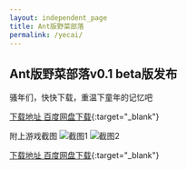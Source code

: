 ```yaml
---
layout: independent_page
title: Ant版野菜部落
permalink: /yecai/
---
```


## Ant版野菜部落v0.1 beta版发布

骚年们，快快下载，重温下童年的记忆吧

[下载地址 百度网盘下载](http://pan.baidu.com/s/1pJxH4kN){:target="_blank"}

附上游戏截图
![截图1](http://7xk402.com1.z0.glb.clouddn.com/blog_v_0_1_play_screen_01.png)
![截图2](http://7xk402.com1.z0.glb.clouddn.com/blog_v_0_1_play_screen_02.png)

[下载地址 百度网盘下载](http://pan.baidu.com/s/1pJxH4kN){:target="_blank"}

